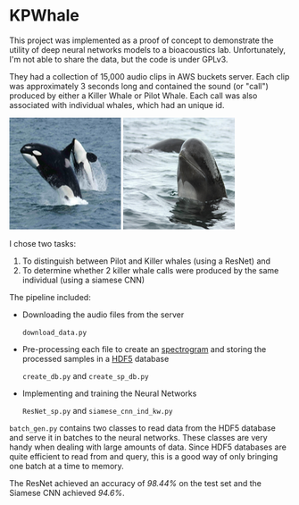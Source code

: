 # KPWhale


This project was implemented as a proof of concept to demonstrate the utility of deep neural networks models to a bioacoustics lab. Unfortunately, I'm not able to share the data, but the code is under GPLv3.

They had a collection of 15,000 audio clips in AWS buckets server. Each clip was approximately 3 seconds long and contained the sound (or "call") produced by either a Killer Whale or Pilot Whale. Each call was also associated with individual whales, which had an unique id.

![killer whale](_static/killer_whale.png "Killer Whale")  ![pilot whale](_static/pilot_whale.png "Pilot Whale")

I chose two tasks:

1) To distinguish between Pilot and Killer whales (using a ResNet) and
2) To determine whether 2 killer whale calls were produced by the same individual (using a siamese CNN)


The pipeline included:
* Downloading the audio files from the server

  `download_data.py`
* Pre-processing each file to create an [spectrogram](https://en.wikipedia.org/wiki/Spectrogram) and storing the processed samples in a [HDF5](https://www.hdfgroup.org/solutions/hdf5/) database

  `create_db.py` and `create_sp_db.py`
* Implementing and training the Neural Networks

  `ResNet_sp.py` and `siamese_cnn_ind_kw.py`
  
`batch_gen.py` contains two classes to read data from the HDF5 database and serve it in batches to the neural networks.
These classes are very handy when dealing with large amounts of data. Since HDF5 databases are quite efficient to read from and query, this is a good way of only bringing one batch at a time to memory.
  



The ResNet achieved an accuracy of *98.44%* on the test set and the Siamese CNN achieved *94.6%*.
